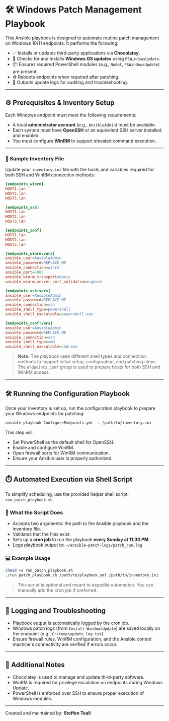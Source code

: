# 🛠️ Windows Patch Management Playbook

This Ansible playbook is designed to automate routine patch management on Windows 10/11 endpoints. It performs the following:

- ✅ Installs or updates third-party applications via **Chocolatey**.
- 🔄 Checks for and installs **Windows OS updates** using `PSWindowsUpdate`.
- 📦 Ensures required PowerShell modules (e.g., `NuGet`, `PSWindowsUpdate`) are present.
- ♻️ Reboots endpoints when required after patching.
- 📝 Outputs update logs for auditing and troubleshooting.

---

## ⚙️ Prerequisites & Inventory Setup

Each Windows endpoint must meet the following requirements:

- A local **administrator account** (e.g., `AnsibleAdmin`) must be available.
- Each system must have **OpenSSH** or an equivalent SSH server installed and enabled.
- You must configure **WinRM** to support elevated command execution.

---

### 🧾 Sample Inventory File

Update your `inventory.ini` file with the hosts and variables required for both SSH and WinRM connection methods:

```ini
[endpoints_winrm]
HOST1.lan
HOST2.lan
HOST3.lan

[endpoints_ssh]
HOST1.lan
HOST2.lan
HOST3.lan

[endpoints_conf]
HOST1.lan
HOST2.lan
HOST3.lan

[endpoints_winrm:vars]
ansible_user=AnsibleAdmin
ansible_password=REPLACE_ME
ansible_connection=winrm
ansible_port=5985
ansible_winrm_transport=basic
ansible_winrm_server_cert_validation=ignore

[endpoints_ssh:vars]
ansible_user=AnsibleAdmin
ansible_password=REPLACE_ME
ansible_connection=ssh
ansible_shell_type=powershell
ansible_shell_executable=powershell.exe

[endpoints_conf:vars]
ansible_user=AnsibleAdmin
ansible_password=REPLACE_ME
ansible_connection=ssh
ansible_shell_type=cmd
ansible_shell_executable=cmd.exe
```

> **Note:** The playbook uses different shell types and connection methods to support initial setup, configuration, and patching steps. The `endpoints_conf` group is used to prepare hosts for both SSH and WinRM access.

---

## 🛠️ Running the Configuration Playbook

Once your inventory is set up, run the configuration playbook to prepare your Windows endpoints for patching:

```bash
ansible-playbook ConfigureEndpoints.yml -i /path/to/inventory.ini
```

This step will:

- Set PowerShell as the default shell for OpenSSH.
- Enable and configure WinRM.
- Open firewall ports for WinRM communication.
- Ensure your Ansible user is properly authorized.

---

## ⏱️ Automated Execution via Shell Script

To simplify scheduling, use the provided helper shell script: `run_patch_playbook.sh`.

### 📌 What the Script Does

- Accepts two arguments: the path to the Ansible playbook and the inventory file.
- Validates that the files exist.
- Sets up a **cron job** to run the playbook **every Sunday at 11:30 PM**.
- Logs playbook output to: `~/ansible-patch-logs/patch_run.log`

### 💻 Example Usage

```bash
chmod +x run_patch_playbook.sh
./run_patch_playbook.sh /path/to/playbook.yml /path/to/inventory.ini
```

> This script is optional and meant to expedite automation. You can manually add the cron job if preferred.

---

## 🧪 Logging and Troubleshooting

- Playbook output is automatically logged by the cron job.
- Windows patch logs (from `Install-WindowsUpdate`) are saved locally on the endpoint (e.g., `C:\temp\update_log.txt`).
- Ensure firewall rules, WinRM configuration, and the Ansible control machine's connectivity are verified if errors occur.

---

## 📢 Additional Notes

- Chocolatey is used to manage and update third-party software.
- WinRM is required for privilege escalation on endpoints during Windows Update.
- PowerShell is enforced over SSH to ensure proper execution of Windows modules.

---

Created and maintained by: **Steffen Teall**
